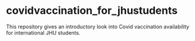 # covidvaccination_for_jhustudents
This repository gives an introductory look into Covid vaccination availability for international JHU students.   
